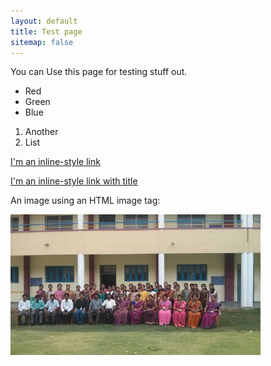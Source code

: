 ```yaml
---
layout: default
title: Test page
sitemap: false
---
```


You can Use this page for testing stuff out.

+   Red
+   Green
+   Blue

1. Another
2. List

[I'm an inline-style link](https://www.google.com)

[I'm an inline-style link with title](https://www.google.com "Google's Homepage")


An image using an HTML image tag:

<img src="/images/thyagraj/Thyagraj_4-640.jpg" width="400" />